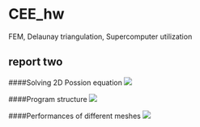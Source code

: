 # CEE_hw
FEM, Delaunay triangulation, Supercomputer utilization

## report two
####Solving 2D Possion equation
![](https://github.com/MaynotbeGarychan/CEE_hw/blob/reportTwo_1DFEM/figures/Problem2JPG.JPG)

####Program structure
![](https://github.com/MaynotbeGarychan/CEE_hw/blob/reportTwo_1DFEM/figures/structureOf2DFEM.JPG)

####Performances of different meshes
![](https://github.com/MaynotbeGarychan/CEE_hw/blob/reportTwo_1DFEM/figures/Figure1Of2DFEMReport2.JPG)
